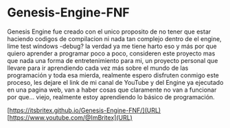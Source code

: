 # Genesis-Engine-FNF

Genesis Engine fue creado con el unico proposito de no tener que estar haciendo codigos de compilacion ni nada tan complejo dentro de el engine,
lime test windows -debug? la verdad ya me tiene harto eso y más por que quiero aprender a programar poco a poco, consideren este proyecto mas que nada una forma de
entretenimiento para mi, un proyecto personal que llevare para ir aprendiendo cada vez más sobre el mundo de las programación y toda esa mierda, realmente espero disfruten
conmigo este proceso, les dejare el link de mi canal de YouTube y del Engine ya ejecutado en una pagina web, van a haber cosas que claramente no van a funcionar por que... viejo,
realmente estoy aprendiendo lo básico de programación.

[https://itsbritex.github.io/Genesis-Engine-FNF/](URL)
[https://www.youtube.com/@ImBritex](URL)
